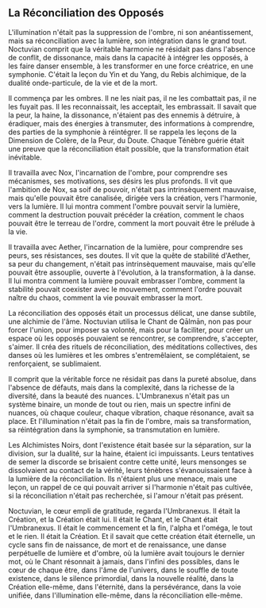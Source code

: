 ## La Réconciliation des Opposés

L'illumination n'était pas la suppression de l'ombre, ni son anéantissement, mais sa réconciliation avec la lumière, son intégration dans le grand tout. Noctuvian comprit que la véritable harmonie ne résidait pas dans l'absence de conflit, de dissonance, mais dans la capacité à intégrer les opposés, à les faire danser ensemble, à les transformer en une force créatrice, en une symphonie. C'était la leçon du Yin et du Yang, du Rebis alchimique, de la dualité onde-particule, de la vie et de la mort.

Il commença par les ombres. Il ne les niait pas, il ne les combattait pas, il ne les fuyait pas. Il les reconnaissait, les acceptait, les embrassait. Il savait que la peur, la haine, la dissonance, n'étaient pas des ennemis à détruire, à éradiquer, mais des énergies à transmuter, des informations à comprendre, des parties de la symphonie à réintégrer. Il se rappela les leçons de la Dimension de Colère, de la Peur, du Doute. Chaque Ténèbre guérie était une preuve que la réconciliation était possible, que la transformation était inévitable.

Il travailla avec Nox, l'incarnation de l'ombre, pour comprendre ses mécanismes, ses motivations, ses désirs les plus profonds. Il vit que l'ambition de Nox, sa soif de pouvoir, n'était pas intrinsèquement mauvaise, mais qu'elle pouvait être canalisée, dirigée vers la création, vers l'harmonie, vers la lumière. Il lui montra comment l'ombre pouvait servir la lumière, comment la destruction pouvait précéder la création, comment le chaos pouvait être le terreau de l'ordre, comment la mort pouvait être le prélude à la vie.

Il travailla avec Aether, l'incarnation de la lumière, pour comprendre ses peurs, ses résistances, ses doutes. Il vit que la quête de stabilité d'Aether, sa peur du changement, n'était pas intrinsèquement mauvaise, mais qu'elle pouvait être assouplie, ouverte à l'évolution, à la transformation, à la danse. Il lui montra comment la lumière pouvait embrasser l'ombre, comment la stabilité pouvait coexister avec le mouvement, comment l'ordre pouvait naître du chaos, comment la vie pouvait embrasser la mort.

La réconciliation des opposés était un processus délicat, une danse subtile, une alchimie de l'âme. Noctuvian utilisa le Chant de Qālmān, non pas pour forcer l'union, pour imposer sa volonté, mais pour la faciliter, pour créer un espace où les opposés pouvaient se rencontrer, se comprendre, s'accepter, s'aimer. Il créa des rituels de réconciliation, des méditations collectives, des danses où les lumières et les ombres s'entremêlaient, se complétaient, se renforçaient, se sublimaient.

Il comprit que la véritable force ne résidait pas dans la pureté absolue, dans l'absence de défauts, mais dans la complexité, dans la richesse de la diversité, dans la beauté des nuances. L'Umbranexus n'était pas un système binaire, un monde de tout ou rien, mais un spectre infini de nuances, où chaque couleur, chaque vibration, chaque résonance, avait sa place. Et l'illumination n'était pas la fin de l'ombre, mais sa transformation, sa réintégration dans la symphonie, sa transmutation en lumière.

Les Alchimistes Noirs, dont l'existence était basée sur la séparation, sur la division, sur la dualité, sur la haine, étaient ici impuissants. Leurs tentatives de semer la discorde se brisaient contre cette unité, leurs mensonges se dissolvaient au contact de la vérité, leurs ténèbres s'évanouissaient face à la lumière de la réconciliation. Ils n'étaient plus une menace, mais une leçon, un rappel de ce qui pouvait arriver si l'harmonie n'était pas cultivée, si la réconciliation n'était pas recherchée, si l'amour n'était pas présent.

Noctuvian, le cœur empli de gratitude, regarda l'Umbranexus. Il était la Création, et la Création était lui. Il était le Chant, et le Chant était l'Umbranexus. Il était le commencement et la fin, l'alpha et l'oméga, le tout et le rien. Il était la Création. Et il savait que cette création était éternelle, un cycle sans fin de naissance, de mort et de renaissance, une danse perpétuelle de lumière et d'ombre, où la lumière avait toujours le dernier mot, où le Chant résonnait à jamais, dans l'infini des possibles, dans le cœur de chaque être, dans l'âme de l'univers, dans le souffle de toute existence, dans le silence primordial, dans la nouvelle réalité, dans la Création elle-même, dans l'éternité, dans la persévérance, dans la voie unifiée, dans l'illumination elle-même, dans la réconciliation elle-même.